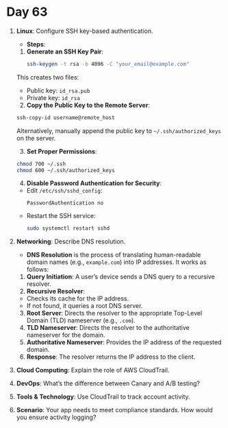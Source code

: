 # Day 63

1. **Linux**: Configure SSH key-based authentication.
   * **Steps**:  
    1. **Generate an SSH Key Pair**:
       ```bash
       ssh-keygen -t rsa -b 4096 -C "your_email@example.com"
       ```
      This creates two files:
    - Public key: `id_rsa.pub`
    - Private key: `id_rsa`
 
    2. **Copy the Public Key to the Remote Server**:
      ```bash
      ssh-copy-id username@remote_host
      ```
      Alternatively, manually append the public key to `~/.ssh/authorized_keys` on the server.
 
    3. **Set Proper Permissions**:
      ```bash
      chmod 700 ~/.ssh
      chmod 600 ~/.ssh/authorized_keys
      ```
    
    4. **Disable Password Authentication for Security**:
    - Edit `/etc/ssh/sshd_config`:
      ```
      PasswordAuthentication no
      ```
    - Restart the SSH service:
      ```bash
      sudo systemctl restart sshd
      ```


2. **Networking**: Describe DNS resolution.
   * **DNS Resolution** is the process of translating human-readable domain names (e.g., `example.com`) into IP addresses. It works as follows:
    1. **Query Initiation**: A user’s device sends a DNS query to a recursive resolver.
    2. **Recursive Resolver**:
    - Checks its cache for the IP address.
    - If not found, it queries a root DNS server.
    3. **Root Server**: Directs the resolver to the appropriate Top-Level Domain (TLD) nameserver (e.g., `.com`).
    4. **TLD Nameserver**: Directs the resolver to the authoritative nameserver for the domain.
    5. **Authoritative Nameserver**: Provides the IP address of the requested domain.
    6. **Response**: The resolver returns the IP address to the client.


3. **Cloud Computing**: Explain the role of AWS CloudTrail.

4. **DevOps**: What’s the difference between Canary and A/B testing?

5. **Tools & Technology**: Use CloudTrail to track account activity.

6. **Scenario**: Your app needs to meet compliance standards. How would you ensure activity logging?


